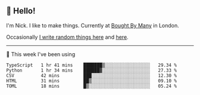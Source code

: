 ## 👋 Hello! 

I'm Nick. I like to make things. Currently at [Bought By Many](https://boughtbymany.com) in London.

Occasionally [I write random things here](https://nicksnell.com) and [here](https://twitter.com/nicksnell).

-------

🚀 This week I've been using

<!--START_SECTION:waka-->
```text
TypeScript   1 hr 41 mins    ███████▒░░░░░░░░░░░░░░░░░   29.34 % 
Python       1 hr 34 mins    ██████▓░░░░░░░░░░░░░░░░░░   27.33 % 
CSV          42 mins         ███░░░░░░░░░░░░░░░░░░░░░░   12.30 % 
HTML         31 mins         ██▒░░░░░░░░░░░░░░░░░░░░░░   09.10 % 
TOML         18 mins         █▒░░░░░░░░░░░░░░░░░░░░░░░   05.24 % 
```
<!--END_SECTION:waka-->
